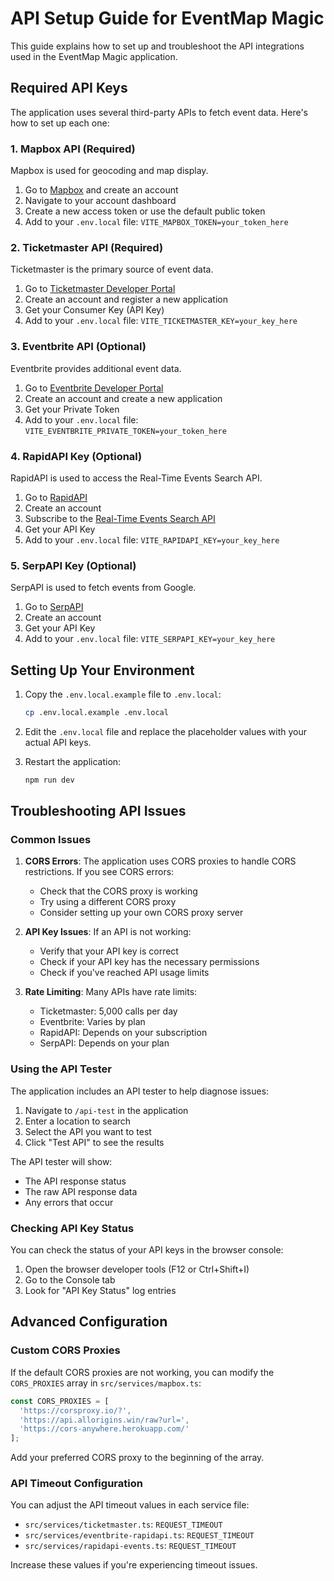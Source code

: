 # API Setup Guide for EventMap Magic

This guide explains how to set up and troubleshoot the API integrations used in the EventMap Magic application.

## Required API Keys

The application uses several third-party APIs to fetch event data. Here's how to set up each one:

### 1. Mapbox API (Required)

Mapbox is used for geocoding and map display.

1. Go to [Mapbox](https://account.mapbox.com/) and create an account
2. Navigate to your account dashboard
3. Create a new access token or use the default public token
4. Add to your `.env.local` file: `VITE_MAPBOX_TOKEN=your_token_here`

### 2. Ticketmaster API (Required)

Ticketmaster is the primary source of event data.

1. Go to [Ticketmaster Developer Portal](https://developer.ticketmaster.com/)
2. Create an account and register a new application
3. Get your Consumer Key (API Key)
4. Add to your `.env.local` file: `VITE_TICKETMASTER_KEY=your_key_here`

### 3. Eventbrite API (Optional)

Eventbrite provides additional event data.

1. Go to [Eventbrite Developer Portal](https://www.eventbrite.com/platform/api)
2. Create an account and create a new application
3. Get your Private Token
4. Add to your `.env.local` file: `VITE_EVENTBRITE_PRIVATE_TOKEN=your_token_here`

### 4. RapidAPI Key (Optional)

RapidAPI is used to access the Real-Time Events Search API.

1. Go to [RapidAPI](https://rapidapi.com/)
2. Create an account
3. Subscribe to the [Real-Time Events Search API](https://rapidapi.com/real-time-events-search-api)
4. Get your API Key
5. Add to your `.env.local` file: `VITE_RAPIDAPI_KEY=your_key_here`

### 5. SerpAPI Key (Optional)

SerpAPI is used to fetch events from Google.

1. Go to [SerpAPI](https://serpapi.com/)
2. Create an account
3. Get your API Key
4. Add to your `.env.local` file: `VITE_SERPAPI_KEY=your_key_here`

## Setting Up Your Environment

1. Copy the `.env.local.example` file to `.env.local`:
   ```bash
   cp .env.local.example .env.local
   ```

2. Edit the `.env.local` file and replace the placeholder values with your actual API keys.

3. Restart the application:
   ```bash
   npm run dev
   ```

## Troubleshooting API Issues

### Common Issues

1. **CORS Errors**: The application uses CORS proxies to handle CORS restrictions. If you see CORS errors:
   - Check that the CORS proxy is working
   - Try using a different CORS proxy
   - Consider setting up your own CORS proxy server

2. **API Key Issues**: If an API is not working:
   - Verify that your API key is correct
   - Check if your API key has the necessary permissions
   - Check if you've reached API usage limits

3. **Rate Limiting**: Many APIs have rate limits:
   - Ticketmaster: 5,000 calls per day
   - Eventbrite: Varies by plan
   - RapidAPI: Depends on your subscription
   - SerpAPI: Depends on your plan

### Using the API Tester

The application includes an API tester to help diagnose issues:

1. Navigate to `/api-test` in the application
2. Enter a location to search
3. Select the API you want to test
4. Click "Test API" to see the results

The API tester will show:
- The API response status
- The raw API response data
- Any errors that occur

### Checking API Key Status

You can check the status of your API keys in the browser console:

1. Open the browser developer tools (F12 or Ctrl+Shift+I)
2. Go to the Console tab
3. Look for "API Key Status" log entries

## Advanced Configuration

### Custom CORS Proxies

If the default CORS proxies are not working, you can modify the `CORS_PROXIES` array in `src/services/mapbox.ts`:

```typescript
const CORS_PROXIES = [
  'https://corsproxy.io/?',
  'https://api.allorigins.win/raw?url=',
  'https://cors-anywhere.herokuapp.com/'
];
```

Add your preferred CORS proxy to the beginning of the array.

### API Timeout Configuration

You can adjust the API timeout values in each service file:

- `src/services/ticketmaster.ts`: `REQUEST_TIMEOUT`
- `src/services/eventbrite-rapidapi.ts`: `REQUEST_TIMEOUT`
- `src/services/rapidapi-events.ts`: `REQUEST_TIMEOUT`

Increase these values if you're experiencing timeout issues.
